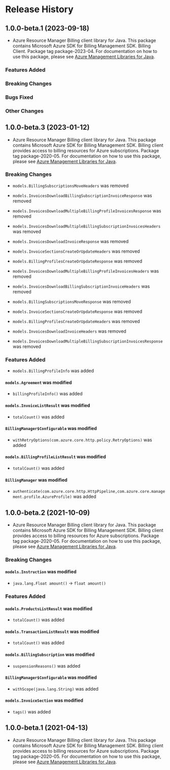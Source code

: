 # Release History

## 1.0.0-beta.1 (2023-09-18)

- Azure Resource Manager Billing client library for Java. This package contains Microsoft Azure SDK for Billing Management SDK. Billing Client. Package tag package-2023-04. For documentation on how to use this package, please see [Azure Management Libraries for Java](https://aka.ms/azsdk/java/mgmt).

### Features Added

### Breaking Changes

### Bugs Fixed

### Other Changes

## 1.0.0-beta.3 (2023-01-12)

- Azure Resource Manager Billing client library for Java. This package contains Microsoft Azure SDK for Billing Management SDK. Billing client provides access to billing resources for Azure subscriptions. Package tag package-2020-05. For documentation on how to use this package, please see [Azure Management Libraries for Java](https://aka.ms/azsdk/java/mgmt).

### Breaking Changes

* `models.BillingSubscriptionsMoveHeaders` was removed

* `models.InvoicesDownloadBillingSubscriptionInvoiceResponse` was removed

* `models.InvoicesDownloadMultipleBillingProfileInvoicesResponse` was removed

* `models.InvoicesDownloadMultipleBillingSubscriptionInvoicesHeaders` was removed

* `models.InvoicesDownloadInvoiceResponse` was removed

* `models.InvoiceSectionsCreateOrUpdateHeaders` was removed

* `models.BillingProfilesCreateOrUpdateResponse` was removed

* `models.InvoicesDownloadMultipleBillingProfileInvoicesHeaders` was removed

* `models.InvoicesDownloadBillingSubscriptionInvoiceHeaders` was removed

* `models.BillingSubscriptionsMoveResponse` was removed

* `models.InvoiceSectionsCreateOrUpdateResponse` was removed

* `models.BillingProfilesCreateOrUpdateHeaders` was removed

* `models.InvoicesDownloadInvoiceHeaders` was removed

* `models.InvoicesDownloadMultipleBillingSubscriptionInvoicesResponse` was removed

### Features Added

* `models.BillingProfileInfo` was added

#### `models.Agreement` was modified

* `billingProfileInfo()` was added

#### `models.InvoiceListResult` was modified

* `totalCount()` was added

#### `BillingManager$Configurable` was modified

* `withRetryOptions(com.azure.core.http.policy.RetryOptions)` was added

#### `models.BillingProfileListResult` was modified

* `totalCount()` was added

#### `BillingManager` was modified

* `authenticate(com.azure.core.http.HttpPipeline,com.azure.core.management.profile.AzureProfile)` was added

## 1.0.0-beta.2 (2021-10-09)

- Azure Resource Manager Billing client library for Java. This package contains Microsoft Azure SDK for Billing Management SDK. Billing client provides access to billing resources for Azure subscriptions. Package tag package-2020-05. For documentation on how to use this package, please see [Azure Management Libraries for Java](https://aka.ms/azsdk/java/mgmt).

### Breaking Changes

#### `models.Instruction` was modified

* `java.lang.Float amount()` -> `float amount()`

### Features Added

#### `models.ProductsListResult` was modified

* `totalCount()` was added

#### `models.TransactionListResult` was modified

* `totalCount()` was added

#### `models.BillingSubscription` was modified

* `suspensionReasons()` was added

#### `BillingManager$Configurable` was modified

* `withScope(java.lang.String)` was added

#### `models.InvoiceSection` was modified

* `tags()` was added

## 1.0.0-beta.1 (2021-04-13)

- Azure Resource Manager Billing client library for Java. This package contains Microsoft Azure SDK for Billing Management SDK. Billing client provides access to billing resources for Azure subscriptions. Package tag package-2020-05. For documentation on how to use this package, please see [Azure Management Libraries for Java](https://aka.ms/azsdk/java/mgmt).

